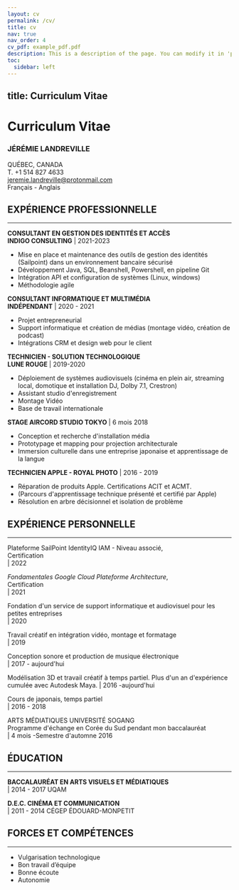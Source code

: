 ```yaml
---
layout: cv
permalink: /cv/
title: cv
nav: true
nav_order: 4
cv_pdf: example_pdf.pdf
description: This is a description of the page. You can modify it in 'pages/_cv.md'. You can also change or remove the top pdf download button.
toc:
  sidebar: left
---
```

title: Curriculum Vitae
---

# Curriculum Vitae

### JÉRÉMIE LANDREVILLE
QUÉBEC, CANADA  
T. +1 514 827 4633  
jeremie.landreville@protonmail.com  
Français - Anglais

## EXPÉRIENCE PROFESSIONNELLE
***
**CONSULTANT EN GESTION DES IDENTITÉS ET ACCÈS  
 INDIGO CONSULTING** | 2021-2023

* Mise en place et maintenance des outils de gestion des identités (Sailpoint) dans un environnement bancaire sécurisé
* Développement Java, SQL, Beanshell, Powershell, en pipeline Git
* Intégration API et configuration de systèmes (Linux, windows)
* Méthodologie agile


**CONSULTANT INFORMATIQUE ET MULTIMÉDIA  
INDÉPENDANT** | 2020 - 2021
* Projet entrepreneurial
* Support informatique et création de médias (montage vidéo, création de
podcast)
* Intégrations CRM et design web pour le client

**TECHNICIEN - SOLUTION TECHNOLOGIQUE  
LUNE ROUGE** | 2019-2020
* Déploiement de systèmes audiovisuels (cinéma en plein air, streaming local, domotique et installation DJ, Dolby 7.1, Crestron)
* Assistant studio d'enregistrement
* Montage Vidéo
* Base de travail internationale

**STAGE AIRCORD STUDIO TOKYO** | 6 mois 2018
* Conception et recherche d'installation média
* Prototypage et mapping pour projection architecturale
* Immersion culturelle dans une entreprise japonaise et apprentissage de la langue

**TECHNICIEN APPLE - ROYAL PHOTO** | 2016 - 2019
* Réparation de produits Apple. Certifications ACIT et ACMT.
* (Parcours d'apprentissage technique présenté et certifié par Apple)
* Résolution en arbre décisionnel et isolation de problème

## EXPÉRIENCE PERSONNELLE
***
Plateforme SailPoint IdentityIQ IAM - Niveau associé,  
Certification  
| 2022

*Fondamentales Google Cloud Plateforme Architecture*,  
Certification  
| 2021 

Fondation d'un service de support informatique et audiovisuel pour les petites entreprises  
| 2020  

Travail créatif en intégration vidéo, montage et formatage  
| 2019  

Conception sonore et production de musique électronique  
| 2017 - aujourd'hui

Modélisation 3D et travail créatif à temps partiel. Plus d'un an d'expérience cumulée avec Autodesk Maya.
| 2016 -aujourd'hui  

Cours de japonais, temps partiel  
| 2016 - 2018  

ARTS MÉDIATIQUES UNIVERSITÉ SOGANG  
Programme d'échange en Corée du Sud pendant mon baccalauréat  
| 4 mois -Semestre d'automne 2016
 
## ÉDUCATION
***
**BACCALAURÉAT EN ARTS VISUELS ET MÉDIATIQUES**  
| 2014 - 2017 UQAM

**D.E.C. CINÉMA ET COMMUNICATION**  
| 2011 - 2014 CÉGEP ÉDOUARD-MONPETIT

## FORCES ET COMPÉTENCES
***
* Vulgarisation technologique
* Bon travail d’équipe
* Bonne écoute
* Autonomie